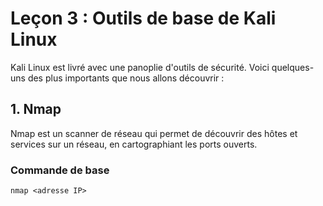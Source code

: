 # Leçon 3 : Outils de base de Kali Linux

Kali Linux est livré avec une panoplie d'outils de sécurité. Voici quelques-uns des plus importants que nous allons découvrir :

## 1. **Nmap**
Nmap est un scanner de réseau qui permet de découvrir des hôtes et services sur un réseau, en cartographiant les ports ouverts.

### Commande de base
```shell
nmap <adresse IP>
